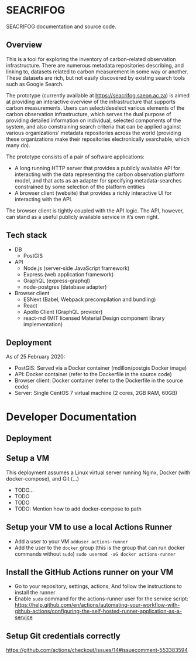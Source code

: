 # SEACRIFOG
SEACRIFOG documentation and source code.

## Overview
This is a tool for exploring the inventory of carbon-related observation infrastructure. There are numerous metadata repositories describing, and linking to, datasets related to carbon measurement in some way or another. These datasets are rich, but not easily discovered by existing search tools such as Google Search. 

The prototype (currently available at https://seacrifog.saeon.ac.za) is aimed at providing an interactive overview of the infrastructure that supports carbon measurements. Users can select/deselect various elements of the carbon observation infrastructure, which serves the dual purpose of providing detailed information on individual, selected components of the system, and also constraining search criteria that can be applied against various organizations’ metadata repositories across the world (providing these organizations make their repositories electronically searchable, which many do).

The prototype consists of a pair of software applications:

- A long running HTTP server that provides a publicly available API for interacting with the data representing the carbon observation platform model, and that acts as an adapter for specifying metadata-searches constrained by some selection of the platform entities
- A browser client (website) that provides a richly interactive UI for interacting with the API. 

The browser client is tightly coupled with the API logic. The API, however, can stand as a useful publicly available service in it’s own right.

## Tech stack

- DB
  - PostGIS
- API
  - Node.js (server-side JavaScript framework)
  - Express (web application framework)
  - GraphQL (express-graphql)
  - node-postgres (database adapter)
- Browser client
  - ESNext (Babel, Webpack precompilation and bundling)
  - React
  - Apollo Client (GraphQL provider)
  - react-md (MIT licensed Material Design component library implementation)

## Deployment
As of 25 February 2020:

- PostGIS: Served via a Docker container (mdillon/postgis Docker image)
- API: Docker container (refer to the Dockerfile in the source code)
- Browser client: Docker container (refer to the Dockerfile in the source code)
- Server: Single CentOS 7 virtual machine (2 cores, 2GB RAM, 60GB)


# Developer Documentation

## Deployment
## Setup a VM
This deployment assumes a Linux virtual server running Nginx, Docker (with docker-compose), and Git (...)

- TODO...
- TODO
- TODO
- TODO: Mention how to add docker-compose to path

## Setup your VM to use a local Actions Runner
- Add a user to your VM `adduser actions-runner`
- Add the user to the `docker` group (this is the group that can run docker commands without `sudo`) `sudo usermod -aG docker actions-runner`

## Install the GitHub Actions runner on your VM
- Go to your repository, settings, actions, And follow the instructions to install the runner
- Enable `sudo` command for the actions-runner user for the service script: https://help.github.com/en/actions/automating-your-workflow-with-github-actions/configuring-the-self-hosted-runner-application-as-a-service

## Setup Git credentials correctly
https://github.com/actions/checkout/issues/14#issuecomment-553383594